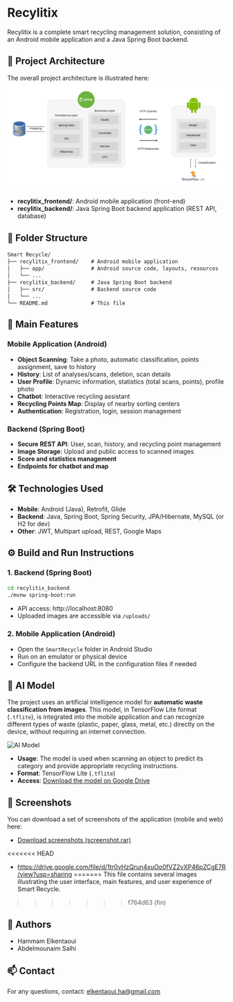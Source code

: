 # Recylitix

Recylitix is a complete smart recycling management solution, consisting of an Android mobile application and a Java Spring Boot backend.

## 📐 Project Architecture

The overall project architecture is illustrated here:
![Project Architecture](https://raw.githubusercontent.com/ELKENTAOUI-HAMMAM/assets/refs/heads/main/1.png)

- **recylitix_frontend/**: Android mobile application (front-end)
- **recylitix_backend/**: Java Spring Boot backend application (REST API, database)

## 📁 Folder Structure

```
Smart Recycle/
├── recylitix_frontend/    # Android mobile application
│   ├── app/               # Android source code, layouts, resources
│   └── ...
├── recylitix_backend/     # Java Spring Boot backend
│   ├── src/               # Backend source code
│   └── ...
└── README.md              # This file
```

## 🚀 Main Features

### Mobile Application (Android)
- **Object Scanning**: Take a photo, automatic classification, points assignment, save to history
- **History**: List of analyses/scans, deletion, scan details
- **User Profile**: Dynamic information, statistics (total scans, points), profile photo
- **Chatbot**: Interactive recycling assistant
- **Recycling Points Map**: Display of nearby sorting centers
- **Authentication**: Registration, login, session management

### Backend (Spring Boot)
- **Secure REST API**: User, scan, history, and recycling point management
- **Image Storage**: Upload and public access to scanned images
- **Score and statistics management**
- **Endpoints for chatbot and map**

## 🛠️ Technologies Used
- **Mobile**: Android (Java), Retrofit, Glide
- **Backend**: Java, Spring Boot, Spring Security, JPA/Hibernate, MySQL (or H2 for dev)
- **Other**: JWT, Multipart upload, REST, Google Maps

## ⚙️ Build and Run Instructions

### 1. Backend (Spring Boot)
```bash
cd recylitix_backend
./mvnw spring-boot:run
```
- API access: http://localhost:8080
- Uploaded images are accessible via `/uploads/`

### 2. Mobile Application (Android)
- Open the `SmartRecycle` folder in Android Studio
- Run on an emulator or physical device
- Configure the backend URL in the configuration files if needed

## 🧠 AI Model
The project uses an artificial intelligence model for **automatic waste classification from images**. This model, in TensorFlow Lite format (`.tflite`), is integrated into the mobile application and can recognize different types of waste (plastic, paper, glass, metal, etc.) directly on the device, without requiring an internet connection.

![AI Model](https://raw.githubusercontent.com/ELKENTAOUI-HAMMAM/assets/refs/heads/main/WhatsApp%20Image%202025-07-02%20%C3%A0%2017.35.24_c39a41c9.jpg)

- **Usage**: The model is used when scanning an object to predict its category and provide appropriate recycling instructions.
- **Format**: TensorFlow Lite (`.tflite`)
- **Access**: [Download the model on Google Drive](https://drive.google.com/file/d/11_KGBsRbR3qAA4yVAxbcp04DZCaxmi8n/view?usp=sharing)

## 📸 Screenshots

You can download a set of screenshots of the application (mobile and web) here:

- [Download screenshots (screenshot.rar)](./screenshot.rar)

<<<<<<< HEAD
- https://drive.google.com/file/d/1tr0vHzQrun4xuOo0fVZ2yXP46pZCgE7R/view?usp=sharing
=======
This file contains several images illustrating the user interface, main features, and user experience of Smart Recycle.
>>>>>>> f764d63 (fin)

## 👥 Authors
- Hammam Elkentaoui
- Abdelmounaim Salhi

## 📫 Contact
For any questions, contact: elkentaoui.ha@gmail.com 
